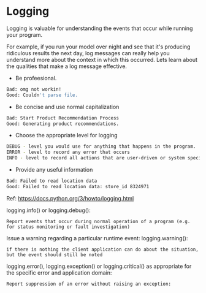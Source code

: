 # Logging

Logging is valuable for understanding the events that occur while running your program. 

For example, if you run your model over night and see that it's producing ridiculous results the next day, 
log messages can really help you understand more about the context in which this occurred. Lets learn about 
the qualities that make a log message effective.

- Be profeesional.

```sh
Bad: omg not workin!
Good: Couldn't parse file.
```

-  Be concise and use normal capitalization

```sh
Bad: Start Product Recommendation Process
Good: Generating product recommendations.
```

- Choose the appropriate level for logging

```sh
DEBUG - level you would use for anything that happens in the program.
ERROR - level to record any error that occurs
INFO - level to record all actions that are user-driven or system specific, such as regularly
```

- Provide any useful information

```sh
Bad: Failed to read location data
Good: Failed to read location data: store_id 8324971
```


Ref: https://docs.python.org/3/howto/logging.html

logging.info() or logging.debug():
 
    Report events that occur during normal operation of a program (e.g. for status monitoring or fault investigation)
    
Issue a warning regarding a particular runtime event: logging.warning():
    
    if there is nothing the client application can do about the situation, but the event should still be noted
    
logging.error(), logging.exception() or logging.critical() as appropriate for the specific error and application domain:
   
    Report suppression of an error without raising an exception: 